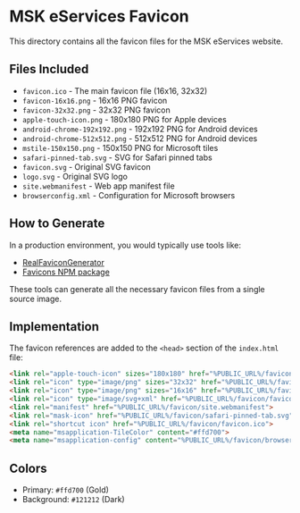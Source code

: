 # MSK eServices Favicon

This directory contains all the favicon files for the MSK eServices website.

## Files Included

- `favicon.ico` - The main favicon file (16x16, 32x32)
- `favicon-16x16.png` - 16x16 PNG favicon
- `favicon-32x32.png` - 32x32 PNG favicon
- `apple-touch-icon.png` - 180x180 PNG for Apple devices
- `android-chrome-192x192.png` - 192x192 PNG for Android devices
- `android-chrome-512x512.png` - 512x512 PNG for Android devices
- `mstile-150x150.png` - 150x150 PNG for Microsoft tiles
- `safari-pinned-tab.svg` - SVG for Safari pinned tabs
- `favicon.svg` - Original SVG favicon
- `logo.svg` - Original SVG logo
- `site.webmanifest` - Web app manifest file
- `browserconfig.xml` - Configuration for Microsoft browsers

## How to Generate

In a production environment, you would typically use tools like:
- [RealFaviconGenerator](https://realfavicongenerator.net/)
- [Favicons NPM package](https://www.npmjs.com/package/favicons)

These tools can generate all the necessary favicon files from a single source image.

## Implementation

The favicon references are added to the `<head>` section of the `index.html` file:

```html
<link rel="apple-touch-icon" sizes="180x180" href="%PUBLIC_URL%/favicon/apple-touch-icon.png">
<link rel="icon" type="image/png" sizes="32x32" href="%PUBLIC_URL%/favicon/favicon-32x32.png">
<link rel="icon" type="image/png" sizes="16x16" href="%PUBLIC_URL%/favicon/favicon-16x16.png">
<link rel="icon" type="image/svg+xml" href="%PUBLIC_URL%/favicon/favicon.svg">
<link rel="manifest" href="%PUBLIC_URL%/favicon/site.webmanifest">
<link rel="mask-icon" href="%PUBLIC_URL%/favicon/safari-pinned-tab.svg" color="#ffd700">
<link rel="shortcut icon" href="%PUBLIC_URL%/favicon/favicon.ico">
<meta name="msapplication-TileColor" content="#ffd700">
<meta name="msapplication-config" content="%PUBLIC_URL%/favicon/browserconfig.xml">
```

## Colors

- Primary: `#ffd700` (Gold)
- Background: `#121212` (Dark) 